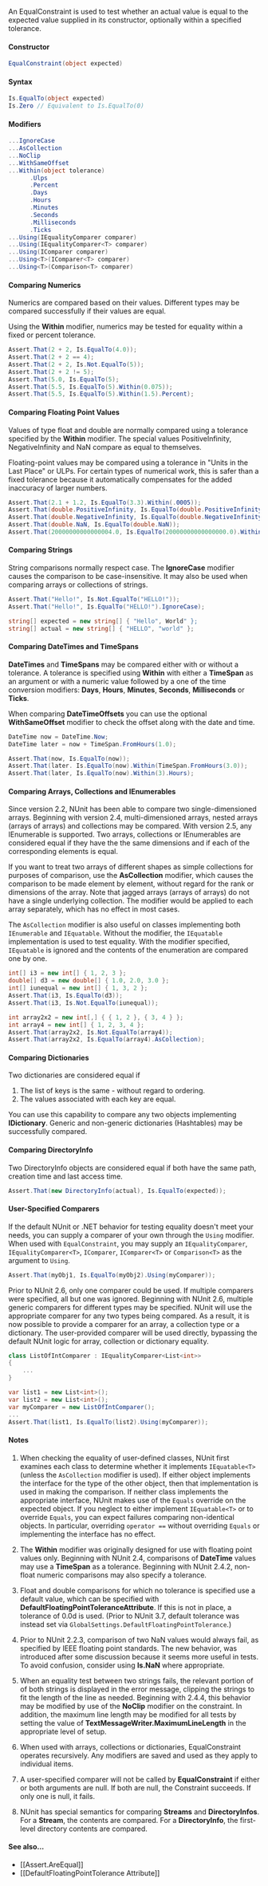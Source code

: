 An EqualConstraint is used to test whether an actual value
is equal to the expected value supplied in its constructor,
optionally within a specified tolerance.

#### Constructor

```C#
EqualConstraint(object expected)
```

#### Syntax

```C#
Is.EqualTo(object expected)
Is.Zero // Equivalent to Is.EqualTo(0)
```

#### Modifiers

```C#
...IgnoreCase
...AsCollection
...NoClip
...WithSameOffset
...Within(object tolerance)
      .Ulps
      .Percent
      .Days
      .Hours
      .Minutes
      .Seconds
      .Milliseconds
      .Ticks
...Using(IEqualityComparer comparer)
...Using(IEqualityComparer<T> comparer)
...Using(IComparer comparer)
...Using<T>(IComparer<T> comparer)
...Using<T>(Comparison<T> comparer)
```

#### Comparing Numerics
Numerics are compared based on their values. Different types
may be compared successfully if their values are equal.
   
Using the **Within** modifier, numerics may be tested
for equality within a fixed or percent tolerance.

```C#
Assert.That(2 + 2, Is.EqualTo(4.0));
Assert.That(2 + 2 == 4);
Assert.That(2 + 2, Is.Not.EqualTo(5));
Assert.That(2 + 2 != 5);
Assert.That(5.0, Is.EqualTo(5);
Assert.That(5.5, Is.EqualTo(5).Within(0.075));
Assert.That(5.5, Is.EqualTo(5).Within(1.5).Percent);
```

#### Comparing Floating Point Values
Values of type float and double are normally compared using a tolerance
specified by the **Within** modifier. The special values PositiveInfinity, 
NegativeInfinity and NaN compare
as equal to themselves.

Floating-point values may be compared using a tolerance
in "Units in the Last Place" or ULPs. For certain types of numerical work,
this is safer than a fixed tolerance because it automatically compensates
for the added inaccuracy of larger numbers.

```C#
Assert.That(2.1 + 1.2, Is.EqualTo(3.3).Within(.0005));
Assert.That(double.PositiveInfinity, Is.EqualTo(double.PositiveInfinity));
Assert.That(double.NegativeInfinity, Is.EqualTo(double.NegativeInfinity));
Assert.That(double.NaN, Is.EqualTo(double.NaN));
Assert.That(20000000000000004.0, Is.EqualTo(20000000000000000.0).Within(1).Ulps);
```

#### Comparing Strings

String comparisons normally respect case. The **IgnoreCase** modifier 
causes the comparison to be case-insensitive. It may also be used when 
comparing arrays or collections of strings.

```C#
Assert.That("Hello!", Is.Not.EqualTo("HELLO!"));
Assert.That("Hello!", Is.EqualTo("HELLO!").IgnoreCase);

string[] expected = new string[] { "Hello", World" };
string[] actual = new string[] { "HELLO", "world" };
```

#### Comparing DateTimes and TimeSpans

**DateTimes** and **TimeSpans** may be compared either with or without
a tolerance. A tolerance is specified using **Within** with either a 
**TimeSpan** as an argument or with a numeric value followed by a one of 
the time conversion modifiers: **Days**, **Hours**, **Minutes**,
**Seconds**, **Milliseconds** or **Ticks**.

When comparing **DateTimeOffsets** you can use the optional **WithSameOffset**
modifier to check the offset along with the date and time.

```C#
DateTime now = DateTime.Now;
DateTime later = now + TimeSpan.FromHours(1.0);

Assert.That(now, Is.EqualTo(now));
Assert.That(later. Is.EqualTo(now).Within(TimeSpan.FromHours(3.0));
Assert.That(later, Is.EqualTo(now).Within(3).Hours);
```

#### Comparing Arrays, Collections and IEnumerables

Since version 2.2, NUnit has been able to compare two single-dimensioned arrays.
Beginning with version 2.4, multi-dimensioned arrays, nested arrays (arrays of arrays)
and collections may be compared. With version 2.5, any IEnumerable is supported.
Two arrays, collections or IEnumerables are considered equal if they have the
the same dimensions and if each of the corresponding elements is equal.
	
If you want to treat two arrays of different shapes as simple collections 
for purposes of comparison, use the **AsCollection** modifier, which causes 
the comparison to be made element by element, without regard for the rank or 
dimensions of the array. Note that jagged arrays (arrays of arrays) do not
have a single underlying collection. The modifier would be applied
to each array separately, which has no effect in most cases. 

The `AsCollection` modifier is also useful on classes implementing both `IEnumerable`
and `IEquatable`. Without the modifier, the `IEquatable` implementation is used to
test equality. With the modifier specified, `IEquatable` is ignored and the contents
of the enumeration are compared one by one.

```C#
int[] i3 = new int[] { 1, 2, 3 };
double[] d3 = new double[] { 1.0, 2.0, 3.0 };
int[] iunequal = new int[] { 1, 3, 2 };
Assert.That(i3, Is.EqualTo(d3));
Assert.That(i3, Is.Not.EqualTo(iunequal));

int array2x2 = new int[,] { { 1, 2 }, { 3, 4 } };
int array4 = new int[] { 1, 2, 3, 4 };		
Assert.That(array2x2, Is.Not.EqualTo(array4));
Assert.That(array2x2, Is.EqualTo(array4).AsCollection);
```

#### Comparing Dictionaries

Two dictionaries are considered equal if

 1. The list of keys is the same - without regard to ordering.
 2. The values associated with each key are equal.

You can use this capability to compare any two objects implementing
**IDictionary**. Generic and non-generic dictionaries (Hashtables) 
may be successfully compared.

#### Comparing DirectoryInfo

Two DirectoryInfo objects are considered equal if
both have the same path, creation time and last access time.

```C#
Assert.That(new DirectoryInfo(actual), Is.EqualTo(expected));
```

#### User-Specified Comparers

If the default NUnit or .NET behavior for testing equality doesn't
meet your needs, you can supply a comparer of your own through the
`Using` modifier. When used with `EqualConstraint`, you
may supply an `IEqualityComparer`, `IEqualityComparer<T>`,
`IComparer`, `IComparer<T>` or `Comparison<T>`
as the argument to `Using`.

```C#
Assert.That(myObj1, Is.EqualTo(myObj2).Using(myComparer));
```

Prior to NUnit 2.6, only one comparer could be used. If multiple
comparers were specified, all but one was ignored. Beginning with NUnit 2.6,
multiple generic comparers for different types may be specified. NUnit 
will use the appropriate comparer for any two types being compared. As a result,
it is now possible to provide a comparer for an array, a collection type or
a dictionary. The user-provided comparer will be used directly, bypassing the
default NUnit logic for array, collection or dictionary equality.

```C#
class ListOfIntComparer : IEqualityComparer<List<int>>
{
	...
}

var list1 = new List<int>();
var list2 = new List<int>();
var myComparer = new ListOfIntComparer();
...
Assert.That(list1, Is.EqualTo(list2).Using(myComparer));
```

#### Notes

 1. When checking the equality of user-defined classes, NUnit first examines each class to determine whether it implements `IEquatable<T>` (unless the `AsCollection` modifier is used). If either object implements the interface for the type of the other object, then that implementation is used in making the comparison. If neither class implements the appropriate interface, NUnit makes use 
    of the `Equals` override on the expected object. If you neglect to either implement `IEquatable<T>` or to
	override `Equals`, you can expect failures comparing non-identical objects. 
	In particular, overriding `operator ==` without overriding `Equals`
    or implementing the interface has no effect.

 2. The **Within** modifier was originally designed for use with floating point
    values only. Beginning with NUnit 2.4, comparisons of **DateTime** values 
	may use a **TimeSpan** as a tolerance. Beginning with NUnit 2.4.2, 
	non-float numeric comparisons may also specify a tolerance.
	
 3. Float and double comparisons for which no
	tolerance is specified use a default value, which can be specified with **DefaultFloatingPointToleranceAttribute**. If this is not
	in place, a tolerance of 0.0d is used. (Prior to NUnit 3.7, default tolerance was instead set via `GlobalSettings.DefaultFloatingPointTolerance`.)
	
 4. Prior to NUnit 2.2.3, comparison of two NaN values would always fail,
    as specified by IEEE floating point standards. The new behavior, was
	introduced after some discussion because it seems more useful in tests. 
	To avoid confusion, consider using **Is.NaN** where appropriate.
	
 5. When an equality test between two strings fails, the relevant portion of
	of both strings is displayed in the error message, clipping the strings to
	fit the length of the line as needed. Beginning with 2.4.4, this behavior
	may be modified by use of the **NoClip** modifier on the constraint. In
	addition, the maximum line length may be modified for all tests by setting
	the value of **TextMessageWriter.MaximumLineLength** in the appropriate
	level of setup.
	
 6. When used with arrays, collections or dictionaries, EqualConstraint
    operates recursively. Any modifiers are saved and used as they apply to 
	individual items.
	
 7. A user-specified comparer will not be called by **EqualConstraint**
    if either or both arguments are null. If both are null, the Constraint
	succeeds. If only one is null, it fails.
	
8. NUnit has special semantics for comparing **Streams** and
   **DirectoryInfos**. For a **Stream**, the contents are compared.
   For a **DirectoryInfo**, the first-level directory contents are compared.

#### See also...
 * [[Assert.AreEqual]]
 * [[DefaultFloatingPointTolerance Attribute]]
